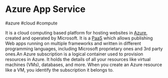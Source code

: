 # Azure App Service
#azure #cloud #compute 

It is a cloud computing based platform for hosting websites in [Azure](-=%20Azure%20=-/Azure.md), created and operated by Microsoft. It is a [PaaS](PaaS) which allows publishing Web apps running on multiple frameworks and written in different programming languages, including Microsoft proprietary ones and 3rd party ones.An Azure subscription is a logical container used to provision resources in Azure. It holds the details of all your resources like virtual machines (VMs), databases, and more. When you create an Azure resource like a VM, you identify the subscription it belongs to.